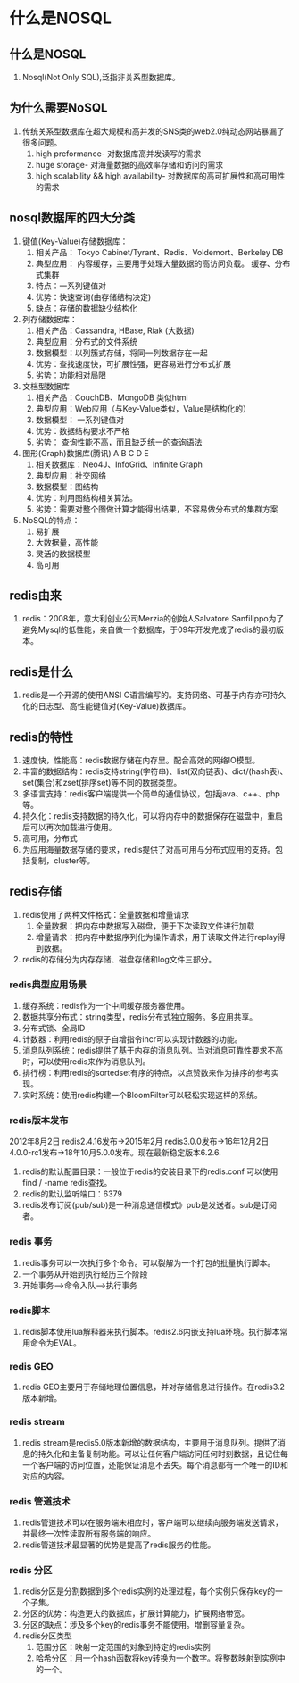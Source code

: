 # 什么是NOSQL
## 什么是NOSQL
1. Nosql(Not Only SQL),泛指非关系型数据库。
## 为什么需要NoSQL
1. 传统关系型数据库在超大规模和高并发的SNS类的web2.0纯动态网站暴漏了很多问题。
   1. high preformance-                             对数据库高并发读写的需求
   2. huge storage-                                 对海量数据的高效率存储和访问的需求
   3. high scalability && high availability-        对数据库的高可扩展性和高可用性的需求
## nosql数据库的四大分类
1. 键值(Key-Value)存储数据库：
   1. 相关产品： Tokyo Cabinet/Tyrant、Redis、Voldemort、Berkeley DB
   2. 典型应用： 内容缓存，主要用于处理大量数据的高访问负载。 缓存、分布式集群
   3. 特点：一系列键值对
   4. 优势：快速查询(由存储结构决定)
   5. 缺点：存储的数据缺少结构化
2. 列存储数据库：
   1. 相关产品：Cassandra, HBase, Riak (大数据)
   2. 典型应用：分布式的文件系统
   3. 数据模型：以列簇式存储，将同一列数据存在一起
   4. 优势：查找速度快，可扩展性强，更容易进行分布式扩展
   5. 劣势：功能相对局限
3. 文档型数据库
   1. 相关产品：CouchDB、MongoDB 类似html
   2. 典型应用：Web应用（与Key-Value类似，Value是结构化的）
   3. 数据模型： 一系列键值对
   4. 优势：数据结构要求不严格
   5. 劣势： 查询性能不高，而且缺乏统一的查询语法
4. 图形(Graph)数据库(腾讯) A B C D E
   1. 相关数据库：Neo4J、InfoGrid、Infinite Graph
   2. 典型应用：社交网络
   3. 数据模型：图结构
   4. 优势：利用图结构相关算法。
   5. 劣势：需要对整个图做计算才能得出结果，不容易做分布式的集群方案
5. NoSQL的特点：
   1. 易扩展
   2. 大数据量，高性能
   3. 灵活的数据模型
   4. 高可用 
## redis由来
1. redis：2008年，意大利创业公司Merzia的创始人Salvatore Sanfilippo为了避免Mysql的低性能，亲自做一个数据库，于09年开发完成了redis的最初版本。
## redis是什么
1. redis是一个开源的使用ANSI C语言编写的。支持网络、可基于内存亦可持久化的日志型、高性能键值对(Key-Value)数据库。
## redis的特性
1. 速度快，性能高：redis数据存储在内存里。配合高效的网络IO模型。
2. 丰富的数据结构：redis支持string(字符串)、list(双向链表)、dict/(hash表)、set(集合)和zset(排序set)等不同的数据类型。
3. 多语言支持：redis客户端提供一个简单的通信协议，包括java、c++、php等。
4. 持久化：redis支持数据的持久化，可以将内存中的数据保存在磁盘中，重启后可以再次加载进行使用。
5. 高可用，分布式
6. 为应用海量数据存储的要求，redis提供了对高可用与分布式应用的支持。包括复制，cluster等。
## redis存储
1. redis使用了两种文件格式：全量数据和增量请求
   1. 全量数据：把内存中数据写入磁盘，便于下次读取文件进行加载
   2. 增量请求：把内存中数据序列化为操作请求，用于读取文件进行replay得到数据。
2. redis的存储分为内存存储、磁盘存储和log文件三部分。
### redis典型应用场景
1. 缓存系统：redis作为一个中间缓存服务器使用。
2. 数据共享分布式：string类型，redis分布式独立服务。多应用共享。
3. 分布式锁、全局ID
4. 计数器：利用redis的原子自增指令incr可以实现计数器的功能。
5. 消息队列系统：redis提供了基于内存的消息队列。当对消息可靠性要求不高时，可以使用redis来作为消息队列。
6. 排行榜：利用redis的sortedset有序的特点，以点赞数来作为排序的参考实现。
7. 实时系统：使用redis构建一个BloomFilter可以轻松实现这样的系统。
### redis版本发布
2012年8月2日 redis2.4.16发布->2015年2月 redis3.0.0发布->16年12月2日4.0.0-rc1发布->18年10月5.0.0发布。现在最新稳定版本6.2.6.
1. redis的默认配置目录：一般位于redis的安装目录下的redis.conf 可以使用find / -name redis查找。
2. redis的默认监听端口：6379
3. redis发布订阅(pub/sub)是一种消息通信模式》pub是发送者。sub是订阅者。
### redis 事务
1. redis事务可以一次执行多个命令。可以裂解为一个打包的批量执行脚本。
2. 一个事务从开始到执行经历三个阶段
3. 开始事务-->命令入队-->执行事务
### redis脚本
1. redis脚本使用lua解释器来执行脚本。redis2.6内嵌支持lua环境。执行脚本常用命令为EVAL。
### redis GEO
1. redis GEO主要用于存储地理位置信息，并对存储信息进行操作。在redis3.2版本新增。
### redis stream
1. redis stream是redis5.0版本新增的数据结构，主要用于消息队列。提供了消息的持久化和主备复制功能。可以让任何客户端访问任何时刻数据，且记住每一个客户端的访问位置，还能保证消息不丢失。每个消息都有一个唯一的ID和对应的内容。
### redis 管道技术
1. redis管道技术可以在服务端未相应时，客户端可以继续向服务端发送请求，并最终一次性读取所有服务端的响应。
2. redis管道技术最显著的优势是提高了redis服务的性能。
### redis 分区
1. redis分区是分割数据到多个redis实例的处理过程，每个实例只保存key的一个子集。
2. 分区的优势：构造更大的数据库，扩展计算能力，扩展网络带宽。
3. 分区的缺点：涉及多个key的redis事务不能使用。增删容量复杂。
4. redis分区类型
   1. 范围分区：映射一定范围的对象到特定的redis实例
   2. 哈希分区：用一个hash函数将key转换为一个数字。将整数映射到实例中的一个。